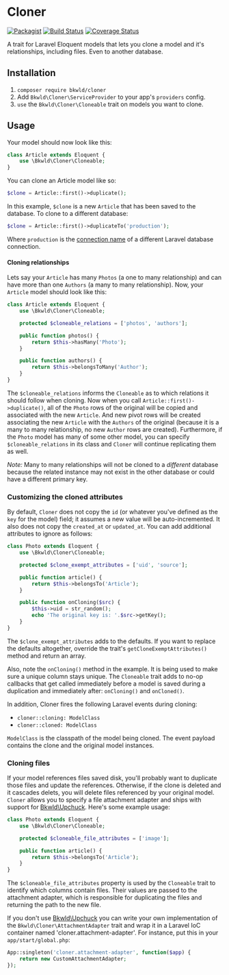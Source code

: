 # Cloner

[![Packagist](https://img.shields.io/packagist/v/BKWLD/cloner.svg)](https://packagist.org/packages/bkwld/cloner) [![Build Status](https://travis-ci.org/BKWLD/cloner.svg?branch=master)](https://travis-ci.org/BKWLD/cloner) [![Coverage Status](https://coveralls.io/repos/github/BKWLD/cloner/badge.svg?branch=master)](https://coveralls.io/github/BKWLD/cloner?branch=master)

A trait for Laravel Eloquent models that lets you clone a model and it's relationships, including files. Even to another database.


## Installation

1. `composer require bkwld/cloner`
2. Add `Bkwld\Cloner\ServiceProvider` to your app's `providers` config.
3. `use` the `Bkwld\Cloner\Cloneable` trait on models you want to clone.


## Usage

Your model should now look like this:

```php
class Article extends Eloquent {
	use \Bkwld\Cloner\Cloneable;
}
```

You can clone an Article model like so:

```php
$clone = Article::first()->duplicate();
```

In this example, `$clone` is a new `Article` that has been saved to the database.  To clone to a different database:

```php
$clone = Article::first()->duplicateTo('production');
```

Where `production` is the [connection name](https://laravel.com/docs/5.2/database#accessing-connections) of a different Laravel database connection.


#### Cloning relationships

Lets say your `Article` has many `Photos` (a one to many relationship) and can have more than one `Authors` (a many to many relationship).  Now, your `Article` model should look like this:

```php
class Article extends Eloquent {
	use \Bkwld\Cloner\Cloneable;

	protected $cloneable_relations = ['photos', 'authors'];

	public function photos() {
		return $this->hasMany('Photo');
	}

	public function authors() {
		return $this->belongsToMany('Author');
	}
}
```

The `$cloneable_relations` informs the `Cloneable` as to which relations it should follow when cloning.  Now when you call `Article::first()->duplicate()`, all of the `Photo` rows of the original will be copied and associated with the new `Article`.  And new pivot rows will be created associating the new `Article` with the `Authors` of the original (because it is a many to many relationship, no new `Author` rows are created).  Furthermore, if the `Photo` model has many of some other model, you can specify `$cloneable_relations` in its class and `Cloner` will continue replicating them as well.

*Note:* Many to many relationships will not be cloned to a _different_ database because the related instance may not exist in the other database or could have a different primary key.


### Customizing the cloned attributes

By default, `Cloner` does not copy the `id` (or whatever you've defined as the `key` for the model) field; it assumes a new value will be auto-incremented.  It also does not copy the `created_at` or `updated_at`.  You can add additional attributes to ignore as follows:

```php
class Photo extends Eloquent {
	use \Bkwld\Cloner\Cloneable;

	protected $clone_exempt_attributes = ['uid', 'source'];

	public function article() {
		return $this->belongsTo('Article');
	}

	public function onCloning($src) {
		$this->uid = str_random();
		echo 'The original key is: '.$src->getKey();
	}
}
```

The `$clone_exempt_attributes` adds to the defaults.  If you want to replace the defaults altogether, override the trait's `getCloneExemptAttributes()` method and return an array.  

Also, note the `onCloning()` method in the example.  It is being used to make sure a unique column stays unique.  The `Cloneable` trait adds to no-op callbacks that get called immediately before a model is saved during a duplication and immediately after: `onCloning()` and `onCloned()`.

In addition, Cloner fires the following Laravel events during cloning:

- `cloner::cloning: ModelClass`
- `cloner::cloned: ModelClass`

`ModelClass` is the classpath of the model being cloned.  The event payload contains the clone and the original model instances.


### Cloning files

If your model references files saved disk, you'll probably want to duplicate those files and update the references.  Otherwise, if the clone is deleted and it cascades delets, you will delete files referenced by your original model.  `Cloner` allows you to specify a file attachment adapter and ships with support for [Bkwld\Upchuck](https://github.com/BKWLD/upchuck).  Here's some example usage:

```php
class Photo extends Eloquent {
	use \Bkwld\Cloner\Cloneable;

	protected $cloneable_file_attributes = ['image'];

	public function article() {
		return $this->belongsTo('Article');
	}
}
```

The `$cloneable_file_attributes` property is used by the `Cloneable` trait to identify which columns contain files.  Their values are passed to the attachment adapter, which is responsible for duplicating the files and returning the path to the new file.  

If you don't use [Bkwld\Upchuck](https://github.com/BKWLD/upchuck) you can write your own implementation of the `Bkwld\Cloner\AttachmentAdapter` trait and wrap it in a Laravel IoC container named 'cloner.attachment-adapter'.  For instance, put this in your `app/start/global.php`:

```php
App::singleton('cloner.attachment-adapter', function($app) {
	return new CustomAttachmentAdapter;
});
```
